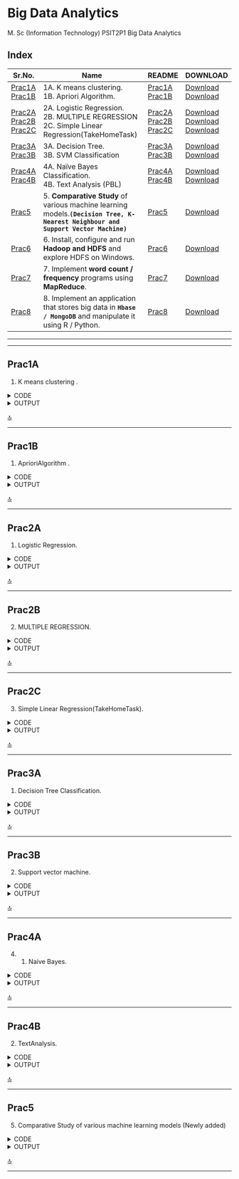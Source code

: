 # Big Data Analytics

M. Sc (Information Technology)
PSIT2P1 Big Data Analytics



## Index

| Sr.No. | Name | README | DOWNLOAD |
| --- | --- | --- | --- |
| [Prac1A](/MscIT/Semester%202/BigDataAnalytics/Practical%201/) <br> [Prac1B](/MscIT/Semester%202/BigDataAnalytics/Practical%201/) | 1A. K means clustering. <br> 1B. Apriori Algorithm. | [Prac1A](#prac1A) <br> [Prac1B](#prac1B) |  [Download](https://NinadKarlekar.github.io/Practical_BscIT_MscIT_Ninad/MscIT/Semester%202/BigDataAnalytics/Practical%201/kmeans.r) <br> [Download](https://NinadKarlekar.github.io/Practical_BscIT_MscIT_Ninad/MscIT/Semester%202/BigDataAnalytics/Practical%201/AprioriAlgorithm.R) |
| [Prac2A](/MscIT/Semester%202/BigDataAnalytics/Practical%202/)  <br> [Prac2B](/MscIT/Semester%202/BigDataAnalytics/Practical%202/) <br> [Prac2C](/MscIT/Semester%202/BigDataAnalytics/Practical%201/) | 2A.	Logistic Regression.   <br> 2B. MULTIPLE REGRESSION  <br> 2C. Simple Linear Regression(TakeHomeTask)   | [Prac2A](#prac2A) <br> [Prac2B](#Prac2B) <br> [Prac2C](#prac2C) | [Download](https://NinadKarlekar.github.io/Practical_BscIT_MscIT_Ninad/MscIT/Semester%202/BigDataAnalytics/Practical%202/Prac_2A(Logistic%20Regression).R) <br> [Download](https://NinadKarlekar.github.io/Practical_BscIT_MscIT_Ninad/MscIT/Semester%202/BigDataAnalytics/Practical%202/Prac_2B(Multiple%20Regression).R) <br> [Download](https://NinadKarlekar.github.io/Practical_BscIT_MscIT_Ninad/MscIT/Semester%202/BigDataAnalytics/Practical%202/Prac_2C(TakeHomeTask).R)  |
| [Prac3A](/MscIT/Semester%202/BigDataAnalytics/Practical%203/)  <br> [Prac3B](/MscIT/Semester%202/BigDataAnalytics/Practical%203/)  | 3A.	Decision Tree.   <br> 3B. SVM Classification   | [Prac3A](#prac3A) <br> [Prac3B](#Prac3B) | [Download](https://NinadKarlekar.github.io/Practical_BscIT_MscIT_Ninad/MscIT/Semester%202/BigDataAnalytics/Practical%203/Prac3A.R) <br> [Download](https://NinadKarlekar.github.io/Practical_BscIT_MscIT_Ninad/MscIT/Semester%202/BigDataAnalytics/Practical%203/Prac3B.R)  |
| [Prac4A](/MscIT/Semester%202/BigDataAnalytics/Practical%204/)  <br> [Prac4B](/MscIT/Semester%202/BigDataAnalytics/Practical%204/)  | 4A.	Naïve Bayes Classification.   <br> 4B. Text Analysis (PBL)   | [Prac4A](#prac4A) <br> [Prac4B](#Prac4B) | [Download](https://NinadKarlekar.github.io/Practical_BscIT_MscIT_Ninad/MscIT/Semester%202/BigDataAnalytics/Practical%204/NaiveBayes.R) <br> [Download](https://NinadKarlekar.github.io/Practical_BscIT_MscIT_Ninad/MscIT/Semester%202/BigDataAnalytics/Practical%204/TextAnalysis.R) |
| [Prac5](/MscIT/Semester%202/BigDataAnalytics/Practical%205/) | 5. **Comparative Study** of various machine learning models.**`(Decision Tree, K-Nearest Neighbour and Support Vector Machine)`** | [Prac5](#prac5) |  [Download](https://NinadKarlekar.github.io/Practical_BscIT_MscIT_Ninad/MscIT/Semester%202/BigDataAnalytics/Practical%205/ComparativeStudy.R) |
| [Prac6](/MscIT/Semester%202/BigDataAnalytics/Practical%206/) | 6. Install, configure and run **Hadoop and HDFS** and explore HDFS on Windows. | [Prac6](/MscIT/Semester%202/BigDataAnalytics/Practical%206/BDA%20Practcial%20_%206%20worksheet.pdf) |  [Download](https://NinadKarlekar.github.io/Practical_BscIT_MscIT_Ninad/MscIT/Semester%202/BigDataAnalytics/Practical%206/BDA%20Practcial%20_%206%20worksheet.pdf) |
| [Prac7](/MscIT/Semester%202/BigDataAnalytics/Practical%207/) | 7. Implement **word count / frequency** programs using **MapReduce**. | [Prac7](/MscIT/Semester%202/BigDataAnalytics/Practical%207/BDA%20Practcial%20_%207%20worksheet.pdf) |  [Download](https://NinadKarlekar.github.io/Practical_BscIT_MscIT_Ninad/MscIT/Semester%202/BigDataAnalytics/Practical%207/BDA%20Practcial%20_%207%20worksheet.pdf) |
| [Prac8](/MscIT/Semester%202/BigDataAnalytics/Practical%208/) | 8. Implement an application that stores big data in **`Hbase / MongoDB`** and manipulate it using R / Python. | [Prac8](/MscIT/Semester%202/BigDataAnalytics/Practical%208/BDA%20Practcial%20_%208%20worksheet.pdf) |  [Download](https://NinadKarlekar.github.io/Practical_BscIT_MscIT_Ninad/MscIT/Semester%202/BigDataAnalytics/Practical%208/BDA%20Practcial%20_%208%20worksheet.pdf) |


******************
---------------------

## Prac1A

1. K means clustering .


<details>
<summary>CODE</summary>


```python
# K-Means Clustering

# Importing the dataset
dataset <- read.csv('D:\\nk\\Mall_Customers.csv')
head(dataset)
dataset <- dataset[4:5]
head(dataset)

# Compute the Within Cluster Sum of Squares (WCSS) for different number of clusters
wcss <- vector()
for (i in 1:10) {
  wcss[i] <- sum(kmeans(dataset, i)$withinss)
}

# Plot the WCSS values
plot(1:10, wcss, type = 'b', main = paste('The Elbow Method'),
    xlab = 'Number of clusters', ylab = 'WSS')

# Fit K-Means to the dataset with 5 clusters
kmeans_model <- kmeans(x = dataset, centers = 5)
y_kmeans <- kmeans_model$cluster

# Visualize the clusters
library("cluster")
clusplot(dataset, y_kmeans, lines = 0, shade = TRUE, color = TRUE, labels = 2,
         main = paste('Clusters of customers'),
         xlab = "Annual Income",
         ylab = "Spending Score")

```

</details>



<details>
<summary>OUTPUT</summary>

<img src="https://user-images.githubusercontent.com/88243315/231265010-57e36a7d-cc69-476c-9781-5bccd8dffb50.png" width="600px"  alt ="BDA_prac1A-1">

<img src="https://user-images.githubusercontent.com/88243315/231265015-5454c092-3f2a-4dec-93c2-0fac7202a80b.png" width="600px"  alt ="BDA_prac1A-2">

<img src="https://user-images.githubusercontent.com/88243315/231265016-d81dcf2e-8649-4595-8fa4-1a9404fe8a4b.png" width="600px"  alt ="BDA_prac1A-3">

<img src="https://user-images.githubusercontent.com/88243315/231265019-b537fa3b-7b8e-4c49-b545-992205fee88c.png" width="600px"  alt ="BDA_prac1A-4">



</details>


[🔝](#index)

**************

## Prac1B

1. AprioriAlgorithm .


<details>
<summary>CODE</summary>


```python
install.packages("arules")
install.packages("arulesViz")
install.packages("RColorBrewer")
# Loading Libraries
library(arules)
library(arulesViz)
library(RColorBrewer)
# import dataset
data(Groceries)
Groceries
summary(Groceries)
class(Groceries)
# using apriori() function
rules = apriori(Groceries, parameter = list(supp = 0.02, conf = 0.2))
summary (rules)
# using inspect() function
inspect(rules[1:10])
# using itemFrequencyPlot() function
arules::itemFrequencyPlot(Groceries, topN = 20,
                          col = brewer.pal(8, 'Pastel2'),
                          main = 'Relative Item Frequency Plot',
                          type = "relative",
                          ylab = "Item Frequency (Relative)")
itemsets = apriori(Groceries, parameter = list(minlen=2, maxlen=2,support=0.02, target="frequent itemsets"))
summary(itemsets)
# using inspect() function
inspect(itemsets[1:10])
itemsets_3 = apriori(Groceries, parameter = list(minlen=3, maxlen=3,support=0.02, target="frequent itemsets"))
summary(itemsets_3)
# using inspect() function
inspect(itemsets_3)

```

</details>



<details>
<summary>OUTPUT</summary>

<img src="https://user-images.githubusercontent.com/88243315/231265025-82f41051-4b45-4a08-b6bd-4ae7924b02d3.png" width="600px"  alt ="BDA_prac1B-1">

<img src="https://user-images.githubusercontent.com/88243315/231265027-fe068c4b-5735-4916-a374-3b72add55432.png" width="600px"  alt ="BDA_prac1B-2">

<img src="https://user-images.githubusercontent.com/88243315/231265029-a472afd7-d35e-4bbd-a998-0a363fa8199f.png" width="600px"  alt ="BDA_prac1B-3">

<img src="https://user-images.githubusercontent.com/88243315/231265034-723b6011-591c-442d-b835-c8429908588e.png" width="600px"  alt ="BDA_prac1B-4">

<img src="https://user-images.githubusercontent.com/88243315/231265037-4dd731f5-d6f3-4361-922d-48d8fbf939cd.png" width="600px"  alt ="BDA_prac1B-5">



</details>


[🔝](#index)

**************


## Prac2A

1. Logistic Regression. 


<details>
<summary>CODE</summary>


```python
college <- read.csv("https://raw.githubusercontent.com/ropensci/datapack/main/inst/extdata/pkg-example/binary.csv") 
head(college) 
nrow(college) 

install.packages("caTools") 
library(caTools) 
split <- sample.split(college, SplitRatio = 0.75) 
split 

training_reg <- subset(college, split == "TRUE") 
test_reg <- subset(college, split == "FALSE") 
fit_logistic_model <- glm(admit ~ .,data = training_reg,family = "binomial") 

coef(fit_logistic_model)["gre"] 
coef(fit_logistic_model)["gpa"] 
coef(fit_logistic_model)["rank"]  
predict_reg <- predict(fit_logistic_model,test_reg, type = "response")
predict_reg 

cdplot(as.factor(admit)~ gpa, data=college) 
cdplot(as.factor(admit)~ gre, data=college) 
cdplot(as.factor(admit)~ rank, data=college) 
predict_reg <- ifelse(predict_reg >0.5,1,0) 
predict_reg 
table(test_reg$admit, predict_reg)

```

</details>

<details>
<summary>OUTPUT</summary>

<img src="https://user-images.githubusercontent.com/88243315/225115544-0029ab08-c562-41f4-83e7-ae0d4fef2cb2.png" width="600px"  alt ="BDA_prac2A_1">

<img src="https://user-images.githubusercontent.com/88243315/225115555-4436bd5d-43ab-4ac7-90c6-035fd327eb6a.png" width="420px"  alt ="BDA_prac2A_2">

<img src="https://user-images.githubusercontent.com/88243315/225115557-869f0651-536f-42f6-961a-93ea918978dd.png" width="420px"  alt ="BDA_prac2A_3">

<img src="https://user-images.githubusercontent.com/88243315/225115560-0aa345a5-7d87-4de6-8d61-aaf5a2806691.png" width="420px"  alt ="BDA_prac2A_4">



</details>


[🔝](#index)

**************

## Prac2B

2. MULTIPLE REGRESSION. 


<details>
<summary>CODE</summary>


```python
college <- read.csv("https://raw.githubusercontent.com/csquared/udacity-dlnd/master/nn/binary.csv") 

head(college)
nrow(college)

install.packages("caTools")
library(caTools)
split <- sample.split(college, SplitRatio = 0.75)
split 

training_reg <- subset(college, split == "TRUE")
test_reg <- subset(college, split == "FALSE")

fit_MRegressor_model <- lm(formula = admit ~ gre+gpa+rank, data = training_reg)

predict_reg <- predict(fit_MRegressor_model,newdata = test_reg)
predict_reg 

cdplot(as.factor(admit)~ gpa, data=college)
cdplot(as.factor(admit)~ gre, data=college)
cdplot(as.factor(admit)~ rank, data=college) 

predict_reg <- ifelse(predict_reg >0.5,1,0)
predict_reg
table(test_reg$admit, predict_reg)

```

</details>

<details>
<summary>OUTPUT</summary>

<img src="https://user-images.githubusercontent.com/88243315/225115562-3e4011d5-2b88-47bb-b5c4-2a5a312f2404.png" width="600px"  alt ="BDA_prac2B_1">

<img src="https://user-images.githubusercontent.com/88243315/225115563-3b6b3369-c434-4c71-81bd-32348cf886f8.png" width="420px"  alt ="BDA_prac2B_2">

<img src="https://user-images.githubusercontent.com/88243315/225115567-d66c20f3-5973-4d2a-97b2-7ede8c098d13.png" width="420px"  alt ="BDA_prac2B_3">

<img src="https://user-images.githubusercontent.com/88243315/225115569-2a57a16a-cb49-4eee-a8f2-4dc811506b44.png" width="420px"  alt ="BDA_prac2B_4">



</details>


[🔝](#index)

---------------------------

## Prac2C

3. Simple Linear Regression(TakeHomeTask). 


<details>
<summary>CODE</summary>


```python
# Load the dataset
data <- read.csv("https://raw.githubusercontent.com/csquared/udacity-dlnd/master/nn/binary.csv")

# Plot the relationship between gre and chance of admission
plot(data$gre, data$admit, xlab = "gre Score", ylab = "Chance of Admission", main = "Take Home Task prac 2" )


# Fit a simple linear regression model
model <- lm(admit ~ gre, data = data)

# Print the summary of the model
summary(model)

# Plot the regression line
abline(model, col = "red")

# Make a prediction using the model
new_data <- data.frame(gre = 3.5)
prediction <- predict(model, newdata = new_data)
prediction

```

</details>

<details>
<summary>OUTPUT</summary>

<img src="https://user-images.githubusercontent.com/88243315/225115574-5ded86c6-17cc-41a5-85d8-4bd1682c9b99.png" width="400px"  alt ="BDA_prac2C_1">

<img src="https://user-images.githubusercontent.com/88243315/225115577-6f557fa3-2d8c-473a-870f-a64f0ddfd5f2.png" width="200px"  alt ="BDA_prac2C_2">

<img src="https://user-images.githubusercontent.com/88243315/225115581-b92e135d-c1f4-483d-b1a0-e59b61c6ec60.png" width="600px"  alt ="BDA_prac2C_3">



</details>


[🔝](#index)


*******************************

## Prac3A

1. Decision Tree Classification. 


<details>
<summary>CODE</summary>


```python
# Decision Tree Classification
# Importing the dataset
dataset = read.csv('F:/GitHub/Practical_BscIT_MscIT_Ninad/MscIT/Semester 2/BigDataAnalytics/Dataset/Social_Network_Ads.csv')
dataset = dataset[3:5]
print(dataset)
# Encoding the target feature as factor
dataset$Purchased = factor(dataset$Purchased, levels = c(0, 1))
# Splitting the dataset into the Training set and Test set
install.packages('caTools')
library(caTools)
set.seed(123)
split = sample.split(dataset$Purchased, SplitRatio = 0.75)
training_set = subset(dataset, split == TRUE)
test_set = subset(dataset, split == FALSE)# Feature Scaling
training_set[-3] = scale(training_set[-3])
test_set[-3] = scale(test_set[-3])
# Fitting Decision Tree Classification to the Training set
install.packages('rpart')
library(rpart)
classifier = rpart(formula = Purchased ~ .,data = training_set)
# Predicting the Test set results
y_pred = predict(classifier, newdata = test_set[-3], type = 'class')
# Making the Confusion Matrix
cm = table(test_set[, 3], y_pred)
# Visualising the Training set results
#install.packages("ElemStatLearn")
library(ElemStatLearn)
set = training_set
X1 = seq(min(set[, 1]) - 1, max(set[, 1]) + 1, by = 0.01)
X2 = seq(min(set[, 2]) - 1, max(set[, 2]) + 1, by = 0.01)
grid_set = expand.grid(X1, X2)
colnames(grid_set) = c('Age', 'EstimatedSalary')
y_grid = predict(classifier, newdata = grid_set, type = 'class')
plot(set[, -3],
     main = 'Decision Tree Classification (Training set)',
     xlab = 'Age', ylab = 'Estimated Salary',
     xlim = range(X1), ylim = range(X2))
contour(X1, X2, matrix(as.numeric(y_grid), length(X1), length(X2)), add = TRUE)
points(grid_set, pch = '.', col = ifelse(y_grid == 1, 'springgreen3', 'tomato'))
points(set, pch = 21, bg = ifelse(set[, 3] == 1, 'green4', 'red3'))
# Visualising the Test set results
library(ElemStatLearn)
set = test_set
X1 = seq(min(set[, 1]) - 1, max(set[, 1]) + 1, by = 0.01)
X2 = seq(min(set[, 2]) - 1, max(set[, 2]) + 1, by = 0.01)
grid_set = expand.grid(X1, X2)
colnames(grid_set) = c('Age', 'EstimatedSalary')
y_grid = predict(classifier, newdata = grid_set, type = 'class')
plot(set[, -3], main = 'Decision Tree Classification (Test set)',
     xlab = 'Age', ylab = 'Estimated Salary',
     xlim = range(X1), ylim = range(X2))
contour(X1, X2, matrix(as.numeric(y_grid), length(X1), length(X2)), add = TRUE)
points(grid_set, pch = '.', col = ifelse(y_grid == 1, 'springgreen3', 'tomato'))
points(set, pch = 21, bg = ifelse(set[, 3] == 1, 'green4', 'red3'))
# Plotting the tree
plot(classifier)
text(classifier)

```

</details>

<details>
<summary>OUTPUT</summary>

<img src="https://github.com/NinadKarlekar/TestRepoNK/assets/88243315/14c95e63-53e7-4e31-bb37-8d47d9c7757d" width="600px"  alt ="BDA_prac3A_1">

<img src="https://github.com/NinadKarlekar/TestRepoNK/assets/88243315/e5c24caa-7ac4-4301-8ba4-2bec2838d3d3" width="600px"  alt ="BDA_prac3A_2">

<img src="https://github.com/NinadKarlekar/TestRepoNK/assets/88243315/d3030b3b-4e80-4ef1-b5ef-dd6b85d75fcf" width="600px"  alt ="BDA_prac3A_3">


</details>


[🔝](#index)

**************

## Prac3B

2. Support vector machine. 


<details>
<summary>CODE</summary>


```python
# Support vector machine
# Importing the dataset
dataset = read.csv('F:/GitHub/Practical_BscIT_MscIT_Ninad/MscIT/Semester 2/BigDataAnalytics/Dataset/Social_Network_Ads.csv')
dataset = dataset[3:5]
print(dataset)
# Encoding the target feature as factor
dataset$Purchased = factor(dataset$Purchased, levels = c(0, 1))
# Splitting the dataset into the Training set and Test set
install.packages('caTools')
library(caTools)
set.seed(123)
split = sample.split(dataset$Purchased, SplitRatio = 0.75)
training_set = subset(dataset, split == TRUE)
test_set = subset(dataset, split == FALSE)# Feature Scaling
training_set[-3] = scale(training_set[-3])
test_set[-3] = scale(test_set[-3])
# Fitting SVM
install.packages('e1071')
library(e1071)
classifier = svm(formula = Purchased ~ .,data = training_set,type = 'C-classification',kernel = 'linear')

print(classifier)


# Predicting the Test set results
y_pred = predict(classifier, newdata = test_set[-3])
# Making the Confusion Matrix
cm = table(test_set[, 3], y_pred)
# Visualising the Training set results
#install.packages("ElemStatLearn")
library(ElemStatLearn)
set = training_set
X1 = seq(min(set[, 1]) - 1, max(set[, 1]) + 1, by = 0.01)
X2 = seq(min(set[, 2]) - 1, max(set[, 2]) + 1, by = 0.01)
grid_set = expand.grid(X1, X2)
colnames(grid_set) = c('Age', 'EstimatedSalary')
y_grid = predict(classifier, newdata = grid_set, type = 'class')
plot(set[, -3],
     main = 'SVM (Training set)',
     xlab = 'Age', ylab = 'Estimated Salary',
     xlim = range(X1), ylim = range(X2))
contour(X1, X2, matrix(as.numeric(y_grid), length(X1), length(X2)), add = TRUE)
points(grid_set, pch = '.', col = ifelse(y_grid == 1, 'springgreen3', 'tomato'))
points(set, pch = 21, bg = ifelse(set[, 3] == 1, 'green4', 'red3'))
# Visualising the Test set results
library(ElemStatLearn)
set = test_set
X1 = seq(min(set[, 1]) - 1, max(set[, 1]) + 1, by = 0.01)
X2 = seq(min(set[, 2]) - 1, max(set[, 2]) + 1, by = 0.01)
grid_set = expand.grid(X1, X2)
colnames(grid_set) = c('Age', 'EstimatedSalary')
y_grid = predict(classifier, newdata = grid_set, type = 'class')
plot(set[, -3], main = 'Decision Tree Classification (Test set)',
     xlab = 'Age', ylab = 'Estimated Salary',
     xlim = range(X1), ylim = range(X2))
contour(X1, X2, matrix(as.numeric(y_grid), length(X1), length(X2)), add = TRUE)
points(grid_set, pch = '.', col = ifelse(y_grid == 1, 'springgreen3', 'tomato'))
points(set, pch = 21, bg = ifelse(set[, 3] == 1, 'green4', 'red3'))
# Plotting the tree
#plot(classifier)
#text(classifier)
```

</details>

<details>
<summary>OUTPUT</summary>

<img src="https://github.com/NinadKarlekar/TestRepoNK/assets/88243315/d541b410-83b2-49e5-8ca4-7408d2826771" width="600px"  alt ="BDA_prac3B_1">

<img src="https://github.com/NinadKarlekar/TestRepoNK/assets/88243315/8fc9a758-174f-4782-a763-19247181e2c1" width="600px"  alt ="BDA_prac3B_2">

</details>


[🔝](#index)

**************


## Prac4A

4. 1. Naive Bayes. 


<details>
<summary>CODE</summary>


```python
# Naive Bayes

# Importing the dataset
dataset <- read.csv("F:\\GitHub\\Practical_BscIT_MscIT_Ninad\\MscIT\\Semester 2\\BigDataAnalytics\\Dataset\\Social_Network_Ads.csv")
dataset <- dataset[3:5]
head(dataset)

# Encoding the target feature as factor
dataset$Purchased <- factor(dataset$Purchased, levels = c(0, 1))

# Splitting the dataset into the Training set and Test set
library(caTools)
set.seed(123)
split <- sample.split(dataset$Purchased, SplitRatio = 0.75)
training_set <- subset(dataset, split == TRUE)
test_set <- subset(dataset, split == FALSE)

# Feature Scaling
training_set[-3] <- scale(training_set[-3])
test_set[-3] <- scale(test_set[-3])

# Fitting Naive Bayes to the Training set 
library(e1071)
classifier <- naiveBayes(x = training_set[-3], y = training_set$Purchased)

# Predicting the Test set results 
y_pred <- predict(classifier, newdata = test_set[-3])

# Making the Confusion Matrix
cm <- table(test_set[, 3], y_pred)
print(cm)


```

</details>

<details>
<summary>OUTPUT</summary>

<img src="https://user-images.githubusercontent.com/88243315/231260888-5f8caeba-6f14-4e9f-91b1-0de4b13dd6a0.png" width="250px"  alt ="BDA_prac4_1-1">
<img src="https://user-images.githubusercontent.com/88243315/231260892-1eb45f54-eab9-471d-94ea-55cb7836842b.png" width="250px"  alt ="BDA_prac4_1-2">

</details>


[🔝](#index)

**************


## Prac4B

2. TextAnalysis. 


<details>
<summary>CODE</summary>


```python
# Read in the data
dataset_original <- read.delim("F:\\GitHub\\Practical_BscIT_MscIT_Ninad\\MscIT\\Semester 2\\BigDataAnalytics\\Dataset\\Restaurant_Reviews.tsv", quote = "", stringsAsFactors = FALSE)
head(dataset_original)
# Install and load required packages
install.packages('tm')
install.packages('SnowballC')
install.packages('randomForest')
library(tm)
library(SnowballC)
library(caTools)
library(randomForest)

# Create a corpus
corpus <- VCorpus(VectorSource(dataset_original$Review))
corpus <- tm_map(corpus, content_transformer(tolower))
corpus <- tm_map(corpus, removeNumbers)
corpus <- tm_map(corpus, removePunctuation)
corpus <- tm_map(corpus, removeWords, stopwords())
corpus <- tm_map(corpus, stemDocument)
corpus <- tm_map(corpus, stripWhitespace)

# Create a document term matrix
dtm <- DocumentTermMatrix(corpus)
dtm <- removeSparseTerms(dtm, 0.999)

# Convert the dtm to a data frame
dataset <- as.data.frame(as.matrix(dtm))
dataset$Liked <- dataset_original$Liked
dataset$Liked <- factor(dataset$Liked, levels = c(0,1))

# Split the data into training and test sets
set.seed(123)
split <- sample.split(dataset$Liked, SplitRatio = 0.8)
training_set <- subset(dataset, split == TRUE)
test_set <- subset(dataset, split == FALSE)

# Train a random forest classifier
classifier <- randomForest(x = training_set[-692], y = training_set$Liked, ntree = 10)

# Make predictions on the test set and create a confusion matrix
y_pred <- predict(classifier, newdata = test_set[-692])
cm <- table(test_set[,692], y_pred)
print(cm)
```

</details>

<details>
<summary>OUTPUT</summary>

<img src="https://user-images.githubusercontent.com/88243315/231260894-552fcdd2-9c6e-4125-8d02-48431d0f15ba.png" width="300px"  alt ="BDA_prac4_2">

</details>


[🔝](#index)

**************

## Prac5

5.  Comparative Study of various machine learning
models (Newly added)


<details>
<summary>CODE</summary>


```python

# Install required packages
install.packages('rpart')
install.packages('rpart.plot')
install.packages('gmodels')
install.packages('e1071')

# Load required libraries
library(rpart)
library(rpart.plot)
library(gmodels)
library(e1071)

# Load iris dataset
data(iris)
summary(iris)

# Normalize the continuous variables before performing any analysis on the dataset
temp <- as.data.frame(scale(iris[, 1:4]))
temp$Species <- iris$Species  # levels: setosa versicolor virginica
summary(temp)

# Split the dataset into the Training set and Test set
install.packages('caTools')
library(caTools)
set.seed(123)
split <- sample.split(temp$Species, SplitRatio = 0.75)
train <- subset(temp, split == TRUE)
test <- subset(temp, split == FALSE)
nrow(train)
nrow(test)

# 1. Decision Trees
dt_classifier <- rpart(formula = Species ~ ., data = train)

# Predict the Test set results for Decision Trees
dt_y_pred <- predict(dt_classifier, newdata = test, type = 'class')
print(dt_y_pred)

# Make the Confusion Matrix for Decision Tree
cm <- table(test$Species, dt_y_pred)
print(cm)

# Calculate the accuracy of DT model
DTaccu <- ((12+9+11)/nrow(test))*100  # true positive numbers of 3*3 confusion matrix
DTaccu

# 2. k-Nearest Neighbours
install.packages('class')
library(class)

cl <- train$Species
set.seed(1234)
knn_y_pred <- knn(train[, 1:4], test[, 1:4], cl, k = 5)

# Make the Confusion Matrix for k-Nearest Neighbours
cm <- table(test$Species, knn_y_pred)
print(cm)

# Calculate the accuracy of KNN model
KNNaccu <- ((12+11+11)/nrow(test))*100  # true positive numbers of 3*3 confusion matrix
KNNaccu

# 3. Support Vector Machine(SVM)
svmclassifier <- svm(Species ~ ., data = train)
svm_y_pred <- predict(svmclassifier, newdata = test) 

cm <- table(test$Species, svm_y_pred) 
print(cm) 

# Calculate the accuracy of SVM model 
SVMaccu <- ((12+11+11)/nrow(test))*100 
SVMaccu

# Comparison of the accuracy of different models on testing dataset
which(dt_y_pred != knn_y_pred) 
which(dt_y_pred != svm_y_pred) 

# Compare SVM vs kNN
which(svm_y_pred != knn_y_pred) # both are equal 

# Create a dataframe of accuracy percentages for each model
models <- data.frame(Technique = c("Decision Tree", "KNN", "SVM"), 
                     Accuracy_Percentage = c(DTaccu, KNNaccu, SVMaccu))
models 
    
print("Hence KNN and SVM are better than decision tree")


```

</details>

<details>
<summary>OUTPUT</summary>

<img src="https://github.com/NinadKarlekar/TestRepoNK/assets/88243315/e610f657-4355-4a15-9356-e68cdbe81869" width="600px"  alt ="BDA_prac5-1">
<img src="https://github.com/NinadKarlekar/TestRepoNK/assets/88243315/cffd6340-00d6-433f-9d90-d259763d5993" width="600px"  alt ="BDA_prac5-2">
<img src="https://github.com/NinadKarlekar/TestRepoNK/assets/88243315/cd0f021d-bdd9-457e-af4b-9f2704b838a3" width="600px"  alt ="BDA_prac5-3">
<img src="https://github.com/NinadKarlekar/TestRepoNK/assets/88243315/5021a45b-242c-4dbc-bad4-3afc4d202cce" width="600px"  alt ="BDA_prac5-4">

</details>


[🔝](#index)

**************



















<!-- 

## Index

| Sr.No. | Name | ReadME |
| --- | --- | --- |
| [Prac1A-i](/MscIT/Semester%202/BigDataAnalytics/) <br> [Prac1A-ii](/MscIT/Semester%201/Soft_Computing_Techniques/Practical%201/)| 1A-i. Design a **simple linear neural network** model. <br> 1A-ii. Calculate the **output** of **neural net** for given data. | [Prac1A-i](#prac1a-i) <br>  [Prac1A-ii](#prac1a-ii) | 

*************************
***********************

<BR>

---------------------------

## Prac2C

3. Simple Linear Regression(TakeHomeTask). 


<details>
<summary>CODE</summary>


```python


```

</details>

<details>
<summary>OUTPUT</summary>

<img src="" width="600px"  alt ="">

</details>


[🔝](#index)

**************


**************

### [Go To Top](#soft-computing-techniques)
 -->

